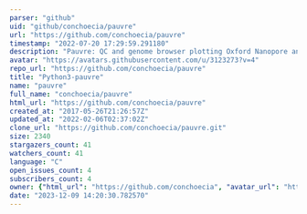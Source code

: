 ```yaml
---
parser: "github"
uid: "github/conchoecia/pauvre"
url: "https://github.com/conchoecia/pauvre"
timestamp: "2022-07-20 17:29:59.291180"
description: "Pauvre: QC and genome browser plotting Oxford Nanopore and PacBio long reads."
avatar: "https://avatars.githubusercontent.com/u/3123273?v=4"
repo_url: "https://github.com/conchoecia/pauvre"
title: "Python3-pauvre"
name: "pauvre"
full_name: "conchoecia/pauvre"
html_url: "https://github.com/conchoecia/pauvre"
created_at: "2017-05-26T21:26:57Z"
updated_at: "2022-02-06T02:37:02Z"
clone_url: "https://github.com/conchoecia/pauvre.git"
size: 2340
stargazers_count: 41
watchers_count: 41
language: "C"
open_issues_count: 4
subscribers_count: 4
owner: {"html_url": "https://github.com/conchoecia", "avatar_url": "https://avatars.githubusercontent.com/u/3123273?v=4", "login": "conchoecia", "type": "User"}
date: "2023-12-09 14:20:30.782570"
---
```

